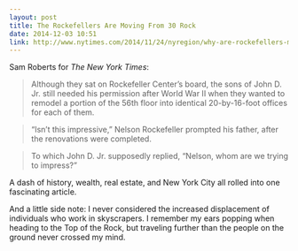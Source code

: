 ```yaml
---
layout: post
title: The Rockefellers Are Moving From 30 Rock
date: 2014-12-03 10:51
link: http://www.nytimes.com/2014/11/24/nyregion/why-are-rockefellers-moving-from-30-rock-we-got-a-deal.html?_r=0
---
```


Sam Roberts for *The New York Times*:
>Although they sat on Rockefeller Center’s board, the sons of John D. Jr. still needed his permission after World War II when they wanted to remodel a portion of the 56th floor into identical 20-by-16-foot offices for each of them.

>“Isn’t this impressive,” Nelson Rockefeller prompted his father, after the renovations were completed.

>To which John D. Jr. supposedly replied, “Nelson, whom are we trying to impress?”

A dash of history, wealth, real estate, and New York City all rolled into one fascinating article. 

And a little side note: I never considered the increased displacement of individuals who work in skyscrapers. I remember my ears popping when heading to the Top of the Rock, but traveling further than the people on the ground never crossed my mind. 